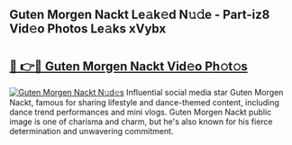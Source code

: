 ## Guten Morgen Nackt Le𝚊k𝚎d N𝚞𝚍e - Part-iz8 Vid𝚎o Photos Le𝚊ks xVybx

# <h2><a href="http://fb6zpt.evod.top/?m=Guten+Morgen+Nackt">🔗 👉🔴 Guten Morgen Nackt Vid𝚎o Ph𝚘t𝚘s</a></h2>

[![Guten Morgen Nackt N𝚞d𝚎s](https://i.imgur.com/8V9OHl7.gif)](http://fb6zpt.evod.top/?m=Guten+Morgen+Nackt)
Influential social media star Guten Morgen Nackt, famous for sharing lifestyle and dance-themed content, including dance trend performances and mini vlogs. Guten Morgen Nackt public image is one of charisma and charm, but he's also known for his fierce determination and unwavering commitment. 
